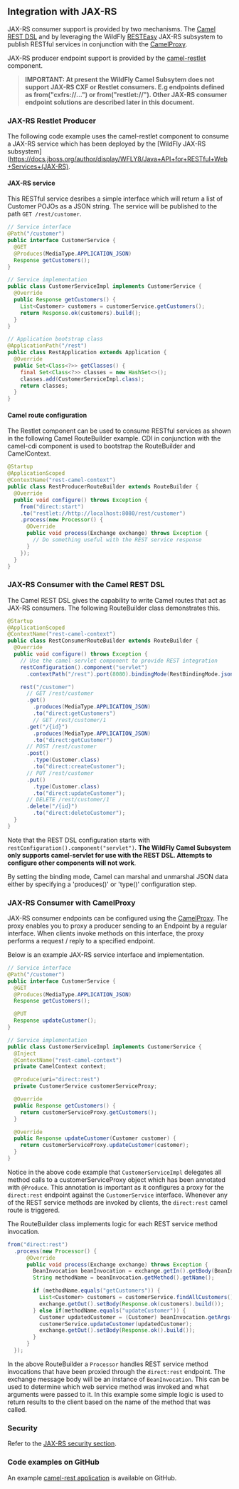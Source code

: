## Integration with JAX-RS
JAX-RS consumer support is provided by two mechanisms. The [Camel REST DSL](../components/camel-rest.md) and by leveraging the WildFly [RESTEasy](http://resteasy.jboss.org/) JAX-RS subsystem to publish RESTful services in conjunction with the [CamelProxy](http://camel.apache.org/using-camelproxy.html).

JAX-RS producer endpoint support is provided by the [camel-restlet](http://camel.apache.org/restlet.html) component.

> **IMPORTANT: At present the WildFly Camel Subsytem does not support JAX-RS CXF or Restlet consumers. E.g endpoints defined as from("cxfrs://...") or from("restlet://"). Other JAX-RS consumer endpoint solutions are described later in this document.**

### JAX-RS Restlet Producer

The following code example uses the camel-restlet component to consume a JAX-RS service which has been deployed by the [WildFly JAX-RS subsystem](https://docs.jboss.org/author/display/WFLY8/Java+API+for+RESTful+Web+Services+(JAX-RS).

#### JAX-RS service
This RESTful service desribes a simple interface which will return a list of Customer POJOs as a JSON string. The service will be published to the path `GET /rest/customer`.

```java
// Service interface
@Path("/customer")
public interface CustomerService {
  @GET
  @Produces(MediaType.APPLICATION_JSON)
  Response getCustomers();
}

// Service implementation
public class CustomerServiceImpl implements CustomerService {
  @Override
  public Response getCustomers() {
    List<Customer> customers = customerService.getCustomers();
    return Response.ok(customers).build();
  }
}

// Application bootstrap class
@ApplicationPath("/rest")
public class RestApplication extends Application {
  @Override
  public Set<Class<?>> getClasses() {
    final Set<Class<?>> classes = new HashSet<>();
    classes.add(CustomerServiceImpl.class);
    return classes;
  }
}
```

#### Camel route configuration
The Restlet component can be used to consume RESTful services as shown in the following Camel RouteBuilder example. CDI in conjunction with the camel-cdi component is used to bootstrap the RouteBuilder and CamelContext.

```java
@Startup
@ApplicationScoped
@ContextName("rest-camel-context")
public class RestProducerRouteBuilder extends RouteBuilder {
  @Override
  public void configure() throws Exception {
    from("direct:start")
    .to("restlet://http://localhost:8080/rest/customer")
    .process(new Processor() {
      @Override
      public void process(Exchange exchange) throws Exception {
        // Do something useful with the REST service response
      }
    });
  }
}
```

### JAX-RS Consumer with the Camel REST DSL

The Camel REST DSL gives the capability to write Camel routes that act as JAX-RS consumers. The following RouteBuilder class demonstrates this.

```java
@Startup
@ApplicationScoped
@ContextName("rest-camel-context")
public class RestConsumerRouteBuilder extends RouteBuilder {
  @Override
  public void configure() throws Exception {
    // Use the camel-servlet component to provide REST integration
    restConfiguration().component("servlet")
      .contextPath("/rest").port(8080).bindingMode(RestBindingMode.json);

    rest("/customer")
      // GET /rest/customer
      .get()
        .produces(MediaType.APPLICATION_JSON)
        .to("direct:getCustomers")
        // GET /rest/customer/1  
      .get("/{id}")
        .produces(MediaType.APPLICATION_JSON)
        .to("direct:getCustomer")
      // POST /rest/customer
      .post()
        .type(Customer.class)
        .to("direct:createCustomer");
      // PUT /rest/customer
      .put()  
        .type(Customer.class)
        .to("direct:updateCustomer");
      // DELETE /rest/customer/1  
      .delete("/{id}")
        .to("direct:deleteCustomer");  
  }
}
```

Note that the REST DSL configuration starts with `restConfiguration().component("servlet")`. **The WildFly Camel Subsystem only supports camel-servlet for use with the REST DSL. Attempts to configure other components will not work**.

By setting the binding mode, Camel can marshal and unmarshal JSON data either by specifying a 'produces()' or 'type()' configuration step.



### JAX-RS Consumer with CamelProxy

JAX-RS consumer endpoints can be configured using the [CamelProxy](http://camel.apache.org/using-camelproxy.html). The proxy enables
you to proxy a producer sending to an Endpoint by a regular interface. When clients invoke methods on this interface, the proxy performs a request / reply to a specified endpoint.

Below is an example JAX-RS service interface and implementation.

```java
// Service interface
@Path("/customer")
public interface CustomerService {
  @GET
  @Produces(MediaType.APPLICATION_JSON)
  Response getCustomers();

  @PUT
  Response updateCustomer();
}

// Service implementation
public class CustomerServiceImpl implements CustomerService {
  @Inject
  @ContextName("rest-camel-context")
  private CamelContext context;

  @Produce(uri="direct:rest")
  private CustomerService customerServiceProxy;  

  @Override
  public Response getCustomers() {
    return customerServiceProxy.getCustomers();
  }

  @Override
  public Response updateCustomer(Customer customer) {
    return customerServiceProxy.updateCustomer(customer);
  }
}
```

Notice in the above code example that `CustomerServiceImpl` delegates all method calls to a customerServiceProxy object which has been annotated
with `@Produce`. This annotation is important as it configures a proxy for the `direct:rest` endpoint against the `CustomerService` interface. Whenever any of the REST service methods are invoked by clients, the `direct:rest` camel route is triggered.

The RouteBuilder class implements logic for each REST service method invocation.

```java
from("direct:rest")
  .process(new Processor() {
      @Override
      public void process(Exchange exchange) throws Exception {
        BeanInvocation beanInvocation = exchange.getIn().getBody(BeanInvocation.class);
        String methodName = beanInvocation.getMethod().getName();

        if (methodName.equals("getCustomers")) {
          List<Customer> customers = customerService.findAllCustomers();
          exchange.getOut().setBody(Response.ok(customers).build());
        } else if(methodName.equals("updateCustomer")) {
          Customer updatedCustomer = (Customer) beanInvocation.getArgs()[0];
          customerService.updateCustomer(updatedCustomer);
          exchange.getOut().setBody(Response.ok().build());
        }
      }
  });
```
In the above RouteBuilder a `Processor` handles REST service method invocations that have been proxied through the `direct:rest` endpoint.
The exchange message body will be an instance of `BeanInvocation`. This can be used to determine which web service method was invoked and
what arguments were passed to it. In this example some simple logic is used to return results to the client based on the name of the method that
was called.

### Security

Refer to the [JAX-RS security section](../security/jaxrs.md).

### Code examples on GitHub

An example [camel-rest application](https://github.com/wildfly-extras/wildfly-camel/tree/2.3.0/examples/projects/camel-rest) is available on GitHub.
